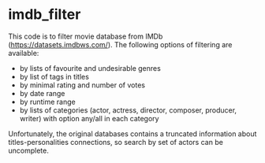 # imdb_filter

This code is to filter movie database from IMDb (https://datasets.imdbws.com/). The following options of filtering are available: 
- by lists of favourite and undesirable genres
- by list of tags in titles
- by minimal rating and number of votes
- by date range
- by runtime range
- by lists of categories (actor, actress, director, composer, producer, writer) with option any/all in each category

Unfortunately, the original databases contains a truncated information about titles-personalities connections, so search by set of actors can be uncomplete.
